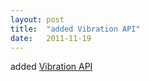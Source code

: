 ```yaml
---
layout: post
title:  "added Vibration API"
date:   2011-11-19
---
```


added [Vibration API](http://www.w3.org/TR/vibration/)

